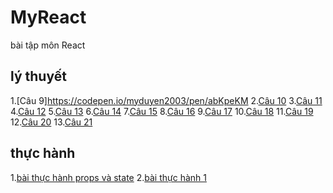 # MyReact
bài tập môn React
## lý thuyết
1.[Câu 9]https://codepen.io/myduyen2003/pen/abKpeKM
2.[Câu 10](https://codepen.io/myduyen2003/pen/zYaNgLe)
3.[Câu 11](https://codepen.io/myduyen2003/pen/yLEjWrd)
4.[Câu 12](https://codepen.io/myduyen2003/pen/YzvNmGm)
5.[Câu 13](https://codepen.io/myduyen2003/pen/zYawwOM)
6.[Câu 14](https://codepen.io/myduyen2003/pen/XWYRMPY)
7.[Câu 15](https://codepen.io/myduyen2003/pen/OJExzPZ)
8.[Câu 16](https://codepen.io/myduyen2003/pen/MWXVPrN)
9.[Câu 17](https://codepen.io/myduyen2003/pen/ZERodbY)
10.[Câu 18](https://codepen.io/myduyen2003/pen/VwdEGWr)
11.[Câu 19](https://codepen.io/myduyen2003/pen/mdKzGML)
12.[Câu 20](https://codepen.io/myduyen2003/pen/LYrgJQj)
13.[Câu 21](https://codepen.io/myduyen2003/pen/qBKJMoX)
## thực hành
1.[bài thực hành props và state](https://codepen.io/myduyen2003/pen/LYrJMKB)
2.[bài thực hành 1](https://codesandbox.io/s/bth1-ug7dpz?file=/src/styles.css)
